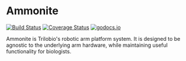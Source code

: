 # Ammonite

[![Build Status](https://github.com/trilobio/ammonite/workflows/run%20tests/badge.svg)](https://github.com/trilobio/ammonite/actions?query=workflow%3A%22run+tests%22)
[![Coverage Status](https://coveralls.io/repos/github/trilobio/ammonite/badge.svg?branch=main)](https://coveralls.io/github/trilobio/ammonite?branch=main)
[![godocs.io](http://godocs.io/github.com/trilobio/ammonite?status.svg)](http://godocs.io/github.com/trilobio/ammonite)

Ammonite is Trilobio's robotic arm platform system. It is designed to be agnostic to the underlying arm hardware, while maintaining useful functionality for biologists.
